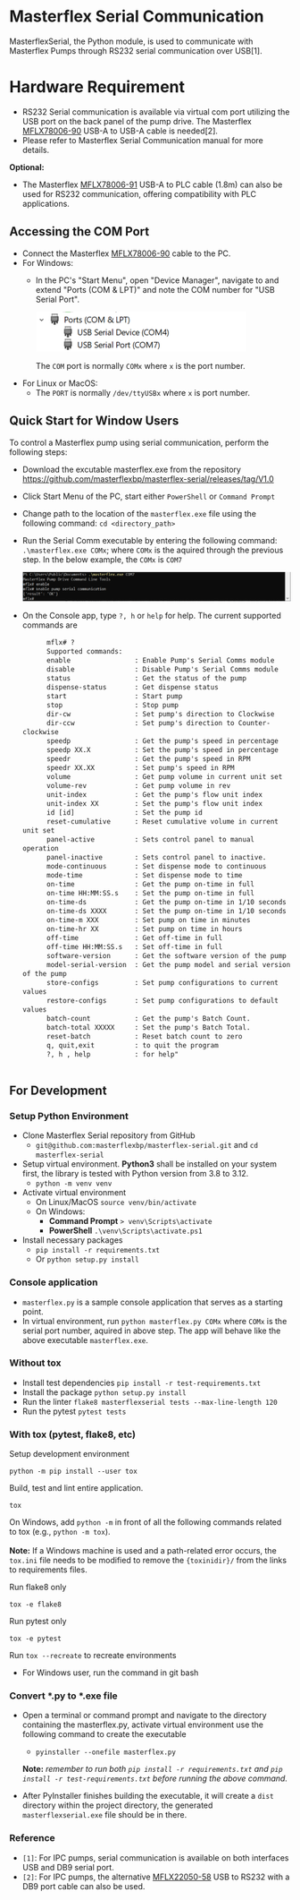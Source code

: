 # Masterflex Serial Communication

MasterflexSerial, the Python module, is used to communicate with Masterflex Pumps through RS232 serial communication over USB[1].

# Hardware Requirement

- RS232 Serial communication is available via virtual com port utilizing the USB port on the back panel of the pump drive.  The Masterflex [MFLX78006-90](https://www.avantorsciences.com/us/en/product/43207516/masterflex-usb-a-serial-adapter-cables-avantor) USB-A to USB-A cable is needed[2].
- Please refer to Masterflex Serial Communication manual for more details.

**Optional:**  
- The Masterflex [MFLX78006-91](https://www.avantorsciences.com/us/en/product/NA5266790/masterflex-usb-a-serial-adapter-cables-avantor) USB-A to PLC cable (1.8m) can also be used for RS232 communication, offering compatibility with PLC applications.

## Accessing the COM Port
- Connect the Masterflex [MFLX78006-90](https://www.avantorsciences.com/us/en/product/NA5266790/masterflex-usb-a-serial-adapter-cables-avantor) cable to the PC.
- For Windows:
  - In the PC's "Start Menu", open "Device Manager", navigate to and extend "Ports (COM & LPT)" and note the COM number for "USB Serial Port".
  
    ![device manager](./images/device-manager-image.png)

    The `COM` port is normally `COMx` where `x` is the port number.
- For Linux or MacOS:
  - The `PORT` is normally `/dev/ttyUSBx` where `x` is port number.
  

## Quick Start for Window Users

To control a Masterflex pump using serial communication, perform the following steps: 

- Download the excutable masterflex.exe from the repository <url>https://github.com/masterflexbp/masterflex-serial/releases/tag/V1.0</url>
- Click Start Menu of the PC, start either `PowerShell` or `Command Prompt`
- Change path to the location of the `masterflex.exe` file using the following command: `cd <directory_path>`
- Run the Serial Comm executable by entering the following command: `.\masterflex.exe COMx`; where `COMx` is the aquired through the previous step. In the below example, the `COMx` is `COM7`

  ![commands run example](./images/run-commands-image.png)  

- On the Console app, type `?, h` or `help` for help. The current supported commands are
   
  ```Masterflex Pump Drive Command Line Tools
        mflx# ?
        Supported commands:
        enable                : Enable Pump's Serial Comms module
        disable               : Disable Pump's Serial Comms module
        status                : Get the status of the pump
        dispense-status       : Get dispense status
        start                 : Start pump
        stop                  : Stop pump
        dir-cw                : Set pump's direction to Clockwise
        dir-ccw               : Set pump's direction to Counter-clockwise
        speedp                : Get the pump's speed in percentage
        speedp XX.X           : Set the pump's speed in percentage
        speedr                : Get the pump's speed in RPM
        speedr XX.XX          : Set pump's speed in RPM
        volume                : Get pump volume in current unit set
        volume-rev            : Get pump volume in rev
        unit-index            : Get the pump's flow unit index
        unit-index XX         : Set the pump's flow unit index
        id [id]               : Set the pump id
        reset-cumulative      : Reset cumulative volume in current unit set
        panel-active          : Sets control panel to manual operation
        panel-inactive        : Sets control panel to inactive.
        mode-continuous       : Set dispense mode to continuous
        mode-time             : Set dispense mode to time
        on-time               : Get the pump on-time in full
        on-time HH:MM:SS.s    : Set the pump on-time in full
        on-time-ds            : Get the pump on-time in 1/10 seconds
        on-time-ds XXXX       : Set the pump on-time in 1/10 seconds
        on-time-m XXX         : Set pump on time in minutes
        on-time-hr XX         : Set pump on time in hours
        off-time              : Get off-time in full
        off-time HH:MM:SS.s   : Set off-time in full
        software-version      : Get the software version of the pump
        model-serial-version  : Get the pump model and serial version of the pump
        store-configs         : Set pump configurations to current values
        restore-configs       : Set pump configurations to default values
        batch-count           : Get the pump's Batch Count.
        batch-total XXXXX     : Set the pump's Batch Total.
        reset-batch           : Reset batch count to zero
        q, quit,exit          : to quit the program
        ?, h , help           : for help"


## For Development
### Setup Python Environment
- Clone Masterflex Serial repository from GitHub 
  + `git@github.com:masterflexbp/masterflex-serial.git`
  and `cd masterflex-serial`
- Setup virtual environment. **Python3** shall be installed on your system first, the library is tested with Python version from 3.8 to 3.12.
  + `python -m venv venv`
- Activate virtual environment
  + On Linux/MacOS `source venv/bin/activate`
  + On Windows: 
    + **Command Prompt** `> venv\Scripts\activate`
    + **PowerShell** `.\venv\Scripts\activate.ps1`
- Install necessary packages
  + `pip install -r requirements.txt`
  + Or `python setup.py install`

### Console application
- `masterflex.py` is a sample console application that serves as a starting point.  
- In virtual environment, run `python masterflex.py COMx` where `COMx` is the serial port number, aquired in above step. The app will behave like the above executable `masterflex.exe`. 


### Without tox
- Install test dependencies `pip install -r test-requirements.txt`
- Install the package `python setup.py install`
- Run the linter `flake8 masterflexserial tests --max-line-length 120`
- Run the pytest `pytest tests`
  
### With tox (pytest, flake8, etc)
Setup development environment
```
python -m pip install --user tox
```

Build, test and lint entire application.
```
tox
```
On Windows, add `python -m` in front of all the following commands related to tox (e.g., `python -m tox`).
<br/> 
<br/>
**Note:** If a Windows machine is used and a path-related error occurs, the `tox.ini` file needs to be modified to remove the `{toxinidir}/` from the links to requirements files.

Run flake8 only
```
tox -e flake8
```
Run pytest only
```
tox -e pytest
```
Run `tox --recreate` to recreate environments
- For Windows user, run the command in git bash
  

### Convert *.py to *.exe file
- Open a terminal or command prompt and navigate to the directory containing the masterflex.py, activate virtual environment
  use the following command to create the executable
  + `pyinstaller --onefile masterflex.py`
  
  **Note:** *remember to run both `pip install -r requirements.txt` and `pip install -r test-requirements.txt` before running the above command.*
- After PyInstaller finishes building the executable, it will create a `dist` directory within the project directory, the generated `masterflexserial.exe` file should be in there.

### Reference
- `[1]`: For IPC pumps, serial communication is available on both interfaces USB and DB9 serial port.
- `[2]`: For IPC pumps, the alternative [MFLX22050-58](https://www.avantorsciences.com/us/en/product/39208180/masterflex-usb-to-db9-m-rs-232-serial-adapter-cable-avantor) USB to RS232 with a DB9 port cable can also be used.
